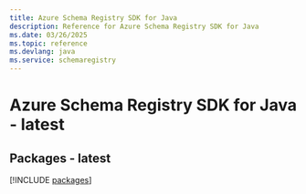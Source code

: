 ```yaml
---
title: Azure Schema Registry SDK for Java
description: Reference for Azure Schema Registry SDK for Java
ms.date: 03/26/2025
ms.topic: reference
ms.devlang: java
ms.service: schemaregistry
---
```

# Azure Schema Registry SDK for Java - latest
## Packages - latest
[!INCLUDE [packages](schema-registry-index.md)]